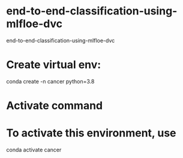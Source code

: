 # end-to-end-classification-using-mlfloe-dvc
end-to-end-classification-using-mlfloe-dvc


# Create virtual env:

conda create -n cancer python=3.8

# Activate command
# To activate this environment, use
conda activate cancer